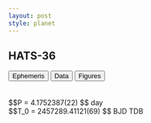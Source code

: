 ```yaml
---
layout: post
style: planet
---
```

<script src="../js/planets.js"></script>

## HATS-36

<!-- Tab links -->
<div class="tab">
<button class="tablinks" onclick="openCity(event, 'Ephemeris')">Ephemeris</button>
<button class="tablinks" onclick="openCity(event, 'Data')">Data</button>
<button class="tablinks" onclick="openCity(event, 'Figures')">Figures</button>
</div>

<!-- Tab content -->
<div id="Ephemeris" class="tabcontent" markdown="1">
<br/><br/>
$$P = 4.1752387(22) $$ day <br/>
$$T_0 = 2457289.41121(69) $$ BJD TDB
<br/><br/>
<br/><br/>
</div>


